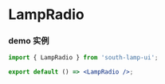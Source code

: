 # LampRadio

### demo 实例

```jsx
import { LampRadio } from 'south-lamp-ui';

export default () => <LampRadio />;
```
